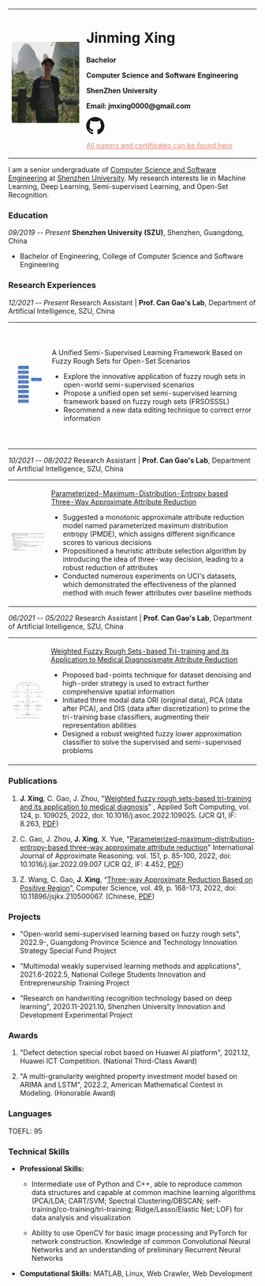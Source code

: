 <table border="0">
    <td width="30%" border="0">
      <img src="/pics/jmxing.jpg" width="100%">
    </td>
    <td width="70%" border="0">
      <h1>Jinming Xing</h1>
      <p><b>Bachelor</b></p>
      <p><b>Computer Science and Software Engineering</b></p>
      <p><b>ShenZhen University</b></p>
      <p><b>Email: jmxing0000@gmail.com</b></p>
      <p>
          <a href="https://github.com/XingJinming-real">
              <img src="./pics/github_s.jpg" height="35px" style="margin-bottom:-3px">
          </a>
      </p>
      <p>
          <a href="./ALL.zip" style="color:#f78166">All papers and certificates can be found here</a>
      </p>
    </td>
</table>

I am a senior undergraduate of [Computer Science and Software Engineering](https://csse.szu.edu.cn/)
at [Shenzhen University](https://www.szu.edu.cn/). My research interests lie in Machine Learning, Deep Learning,
Semi-supervised Learning, and Open-Set Recognition.

### Education

*09/2019 -- Present* **Shenzhen University (SZU)**, Shenzhen, Guangdong, China

* Bachelor of Engineering, College of Computer Science and Software Engineering

### Research Experiences

*12/2021 -- Present* Research Assistant \| **Prof. Can Gao's Lab**, Department of Artificial Intelligence, SZU, China

<table border="0">
    <td width="200" height="250" border="0">
      <img src="/pics/openSSL.jpg" width="100%">
    </td>
    <td width="1000" border="0">
      <p>A Unified Semi-Supervised Learning Framework Based on Fuzzy Rough Sets for Open-Set Scenarios</p>    
        <ul>
        <li>Explore the innovative application of fuzzy rough sets in open-world semi-supervised scenarios</li>
        <li>Propose a unified open set semi-supervised learning framework based on fuzzy rough sets (FRSOSSSL)</li>
        <li>Recommend a new data editing technique to correct error information</li>
      </ul>
    </td>
</table>

*10/2021 -- 08/2022* Research Assistant \| **Prof. Can Gao's Lab**, Department of Artificial Intelligence, SZU, China
<table border="0">
    <td width="200" height="250" border="0">
      <img src="/pics/PMDE.jpg" width="100%">
    </td>
    <td width="1000" border="0">
      <p><a href="https://linkinghub.elsevier.com/retrieve/pii/S0888613X22001438">Parameterized-Maximum-Distribution-Entropy based Three-Way Approximate Attribute Reduction</a></p>
      <ul>
        <li>Suggested a monotonic approximate attribute reduction model named
            parameterized maximum distribution entropy (PMDE), which assigns
            different significance scores to various decisions</li>
        <li>Propositioned a heuristic attribute selection algorithm by
            introducing the idea of three-way decision, leading to a robust
            reduction of attributes</li>
        <li>Conducted numerous experiments on UCI's datasets, which demonstrated
            the effectiveness of the planned method with much fewer attributes
            over baseline methods</li>
      </ul>
    </td>
</table>

*06/2021 -- 05/2022* Research Assistant \| **Prof. Can Gao's Lab**, Department of Artificial Intelligence, SZU, China

<table border="0">
    <td width="200" height="250" border="0">
      <img src="/pics/WFRS.jpg" width="100%">
    </td>
    <td width="1000" border="0">
      <p><a href="https://www.sciencedirect.com/science/article/pii/S1568494622003362">Weighted Fuzzy Rough Sets-based Tri-training and its Application to Medical Diagnosismate Attribute Reduction</a></p>
        <ul>
            <li>Proposed bad-points technique for dataset denoising and high-order
                strategy is used to extract further comprehensive spatial
                information</li>
            <li>Initiated three modal data ORI (original data), PCA (data after
                PCA), and DIS (data after discretization) to prime the tri-training
                base classifiers, augmenting their representation abilities</li>
            <li>Designed a robust weighted fuzzy lower approximation classifier to
                solve the supervised and semi-supervised problems</li>
        </ul>
    </td>
</table>

### Publications

1. **J. Xing**, C. Gao, J.
   Zhou, "[Weighted fuzzy rough sets-based tri-training and its application to medical diagnosis](https://doi.org/10.1016/j.asoc.2022.109025)"
   , Applied Soft Computing, vol. 124, p. 109025, 2022, doi:
   10.1016/j.asoc.2022.109025. (JCR Q1, IF: 8.263, [PDF](./pdfs/WFRS.pdf))

2. C. Gao, J. Zhou, **J. Xing**, X. Yue,
   "[Parameterized-maximum-distribution-entropy-based three-way approximate attribute reduction](https://doi.org/10.1016/j.ijar.2022.09.007)"
   International Journal of Approximate Reasoning. vol. 151, p. 85-100, 2022, doi: 10.1016/j.ijar.2022.09.007 (JCR Q2,
   IF: 4.452, [PDF](./pdfs/PMDE.pdf))

3. Z. Wang, C. Gao, **J. Xing**,
   “[Three-way Approximate Reduction Based on Positive Region](https://doi.org/10.11896/jsjkx.210500067)”, Computer
   Science, vol. 49, p. 168-173, 2022, doi: 10.11896/jsjkx.210500067. (Chinese, [PDF](./pdfs/3WFR.pdf))

### Projects

- "Open-world semi-supervised learning based on fuzzy rough sets", 2022.9-, Guangdong Province Science and Technology
  Innovation Strategy Special Fund Project

- "Multimodal weakly supervised learning methods and applications", 2021.6-2022.5, National College Students Innovation
  and Entrepreneurship Training Project

- "Research on handwriting recognition technology based on deep learning", 2020.11-2021.10, Shenzhen University
  Innovation and Development Experimental Project

### Awards

1. "Defect detection special robot based on Huawei AI platform", 2021.12, Huawei ICT Competition. (National Third-Class
   Award)

2. "A multi-granularity weighted property investment model based on ARIMA and LSTM", 2022.2, American Mathematical
   Contest in Modeling.
   (Honorable Award)

### Languages

TOEFL: 95

### Technical Skills

* **Professional Skills:**

    - Intermediate use of Python and C++, able to reproduce common data structures and capable at common machine
      learning algorithms (PCA/LDA; CART/SVM; Spectral Clustering/DBSCAN; self-training/co-training/tri-training;
      Ridge/Lasso/Elastic Net; LOF) for data analysis and visualization

    - Ability to use OpenCV for basic image processing and PyTorch for network construction. Knowledge of common
      Convolutional Neural Networks and an understanding of preliminary Recurrent Neural Networks

* **Computational Skills:** MATLAB, Linux, Web Crawler, Web Development
